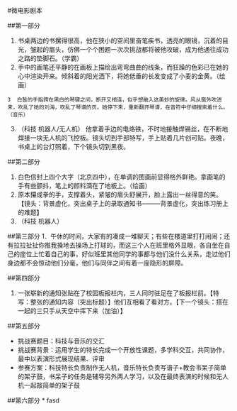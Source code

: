 #微电影剧本##第一部分1. 书桌两边的书摞得很高，他在狭小的空间里奋笔疾书，透亮的眼镜，沉着的目光，皱起的眉头，仿佛一个个困题一次次挑战都将被他攻破，成为他通往成功之路的垫脚石。（学霸）2. 手中的画笔还平静的在画板上描绘出弯弯曲曲的线条，而狂躁的色彩已在她的心中渲染开来。倾斜着的阳光洒下，将她低垂的长发变成了小麦的金黄。（绘画）```3  白皙的手指跨在黑白的琴键之间，断开又相连，似乎想融入这美妙的旋律。风从窗外吹进来，吹乱了她的刘海，吹乱了琴谱的页。她停下来，重新翻开琴谱，在音符中仔细搜索着什么。（音乐）```3. （科技 机器人/无人机）他拿着手边的电烙铁，不时地接触焊锡丝，在不断地焊接一块无人机的飞控板。镜头切到手部特写，手上贴着几片创可贴。夜晚，书桌上的台灯照着，下个镜头切到黑夜。##第二部分1. 白色信封上四个大字（北京四中），在单调的图画前显得格外鲜艳。拿画笔的手有些颤抖，笔上的颜料滴在了地板上。（绘画）2. 原本攥成拳的手，支撑着头，紧皱的眉头舒展开，脸上露出一丝得意的笑。【镜头：背景虚化，突出桌子上的录取通知书———背景虚化，突出练习册上的难题】3. （科技 机器人）##第三部分1．午休的时间，大家有的凑成一堆聊天；有些在楼道里打打闹闹；还有拉拉扯扯你推我搡地去操场上打球的，而这三个人在班里格外显眼，各自坐在自己的座位上忙着自己的事，好似班里其他同学的事都与他们没什么关系，走过他们身边都不会惊动他们分毫，他们与同伴之间有着一座隐形的屏障。##第四部分1. 一张崭新的通知张贴在了校园板报栏内，三人同时驻足在了板报栏前。【特写：整张的通知内容（突出标题）】他们互相看了看对方。【下一个镜头：搭在一起的三只手从天空中挥下来（加油）】##第五部分

* 挑战赛题目：科技与音乐的交汇* 挑战赛背景：运用学生的特长完成一个开放性课题，多学科交互，共同协作，最中以表演形式展现结果、评审* 参赛方案：科技特长负责制作无人机，音乐特长负责写谱子+教会书呆子简单的架子鼓，书呆子的任务是辅导另外两人学习，以及在最终表演的时候和无人机一起敲简单的架子鼓##第六部分	* fasd	